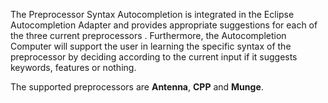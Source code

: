 The Preprocessor Syntax Autocompletion is integrated in the Eclipse Autocompletion Adapter and provides appropriate suggestions for each of the three current preprocessors . Furthermore, the Autocompletion Computer will support the user in learning the specific syntax of the preprocessor by deciding according to the current input if it suggests keywords, features or nothing.

The supported preprocessors are **Antenna**, **CPP** and **Munge**. 
